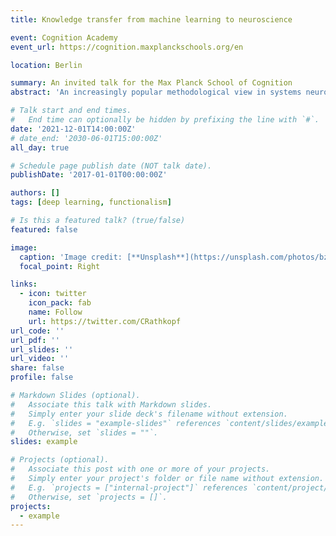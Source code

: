 ```yaml
---
title: Knowledge transfer from machine learning to neuroscience

event: Cognition Academy
event_url: https://cognition.maxplanckschools.org/en

location: Berlin

summary: An invited talk for the Max Planck School of Cognition  
abstract: 'An increasingly popular methodological view in systems neuroscience says that the best way to understand large-scale neural systems is to (i) define a set of goal-directed behaviors for which that system is responsible, (ii) train an artificial neural network to perform that behavior, (iii) study how the neural network generates that behavior, and (iv) use that knowledge to make inferences about how the biological network does it. Call this ML-neuroscience. As with any novel methodological doctrine, ML-neuroscience has attracted controversy. Skeptics say that biological networks are so different from artificial networks that such comparisons are likely to be misleading. One response to this skepticism is to say that, insofar as we are interested in information-processing properties, artificial neural networks really do exemplify the crucial properties of biological networks. Here, I want to offer a different response that concedes more to the skeptic, but nevertheless manages to defend ML-neuroscience. My strategy is to conceptualize the transfer of knowledge from machine learning models to neurobiological systems as an instance of the more general phenomenon of trans-domain modeling. The history of science is full of cases in which mathematical models developed in one discipline get redeployed in other disciplines, despite the lack of readily observable empirical similarities between the respective target systems. What makes such trans-domain modeling possible? Usually, it is not that the two target systems turn out to be two instances of the same natural kind. If that were the case, we should expect to develop a new body of theory that extends to both systems, and a set of theoretical terms that refer to elements in both. This expectation of theoretical unity is sometimes encouraged by defenders of ML-neuroscience, but ought not be. Trans-domain modeling is often possible because the two systems share rather abstract structural properties that are hard to notice without the use of mathematics. Capturing these abstract structural properties often spurs scientific progress in the absence of theoretical unity. I will illustrate this by means of the well-known Lotka-Volterra model in population biology, which was rediscovered in economic theory. I will then use this case as a guide as I consider which level of abstraction is appropriate for making inferences from machine learning models to neuroscience.'

# Talk start and end times.
#   End time can optionally be hidden by prefixing the line with `#`.
date: '2021-12-01T14:00:00Z'
# date_end: '2030-06-01T15:00:00Z'
all_day: true

# Schedule page publish date (NOT talk date).
publishDate: '2017-01-01T00:00:00Z'

authors: []
tags: [deep learning, functionalism]

# Is this a featured talk? (true/false)
featured: false

image:
  caption: 'Image credit: [**Unsplash**](https://unsplash.com/photos/bzdhc5b3Bxs)'
  focal_point: Right

links:
  - icon: twitter
    icon_pack: fab
    name: Follow
    url: https://twitter.com/CRathkopf
url_code: ''
url_pdf: ''
url_slides: ''
url_video: ''
share: false
profile: false

# Markdown Slides (optional).
#   Associate this talk with Markdown slides.
#   Simply enter your slide deck's filename without extension.
#   E.g. `slides = "example-slides"` references `content/slides/example-slides.md`.
#   Otherwise, set `slides = ""`.
slides: example

# Projects (optional).
#   Associate this post with one or more of your projects.
#   Simply enter your project's folder or file name without extension.
#   E.g. `projects = ["internal-project"]` references `content/project/deep-learning/index.md`.
#   Otherwise, set `projects = []`.
projects:
  - example
---
```





